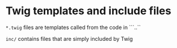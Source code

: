 # Twig templates and include files   

```*.twig``` files are templates called from the code in ```..``

```inc/``` contains files that are simply included by Twig
